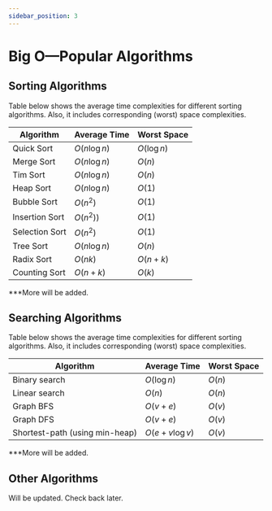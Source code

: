 ```yaml
---
sidebar_position: 3 
---
```


# Big O—Popular Algorithms

## Sorting Algorithms

Table below shows the average time complexities for different sorting algorithms. Also, it includes corresponding (worst) space complexities.

|   Algorithm       |   Average Time | Worst Space  |
|-------------------|----------------|--------------|
|   Quick Sort      | $O(n \log{n})$ | $O(\log{n})$ |
|   Merge Sort      | $O(n \log{n})$ | $O(n)$       |
|   Tim Sort        | $O(n \log{n})$ | $O(n)$       |
|   Heap Sort       | $O(n \log{n})$ | $O(1)$       |
|   Bubble Sort     | $O(n^2)$       | $O(1)$       |
|   Insertion Sort  | $O(n^2))$      | $O(1)$       |
|   Selection Sort  | $O(n^2)$       | $O(1)$       |
|   Tree Sort       |$O(n \log{n})$  | $O(n)$       |
|   Radix Sort      |$O(nk)$         | $O(n + k)$   |
|   Counting Sort   |$O(n + k)$      | $O(k)$       |

***More will be added.

## Searching Algorithms
		
Table below shows the average time complexities for different sorting algorithms. Also, it includes corresponding (worst) space complexities.

|   Algorithm                       | Average Time       | Worst Space  |
|-----------------------------------|--------------------|--------------|
|   Binary search                   | $O(\log{n})$       | $O(n)$       |
|   Linear search                   | $O(n)$             | $O(n)$       |
|   Graph BFS                       | $O(v + e)$         | $O(v)$       |
|   Graph DFS                       | $O(v + e)$         | $O(v)$       |
|   Shortest-path (using min-heap)  | $O(e + v \log{v})$ | $O(v)$       |

***More will be added.

## Other Algorithms

Will be updated. Check back later.